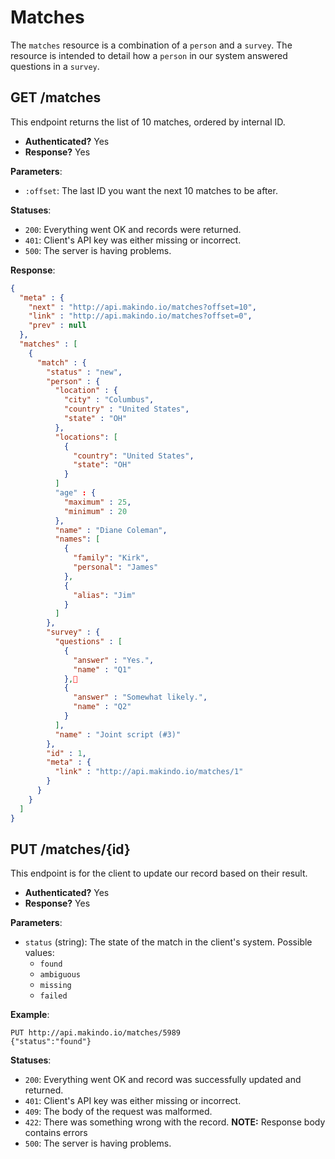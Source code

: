 Matches
=======

The `matches` resource is a combination of a `person` and a `survey`.
The resource is intended to detail how a `person` in our system answered questions in a `survey`.

GET /matches
------------

This endpoint returns the list of 10 matches, ordered by internal ID.

  - **Authenticated?** Yes
  - **Response?** Yes

**Parameters**:

  - `:offset`: The last ID you want the next 10 matches to be after.

**Statuses**:

  - `200`: Everything went OK and records were returned.
  - `401`: Client's API key was either missing or incorrect.
  - `500`: The server is having problems.

**Response**:

``` json
{
  "meta" : {
    "next" : "http://api.makindo.io/matches?offset=10",
    "link" : "http://api.makindo.io/matches?offset=0",
    "prev" : null
  },
  "matches" : [
    {
      "match" : {
        "status" : "new",
        "person" : {
          "location" : {
            "city" : "Columbus",
            "country" : "United States",
            "state" : "OH"
          },
          "locations": [
            {
              "country": "United States",
              "state": "OH"
            }
          ]
          "age" : {
            "maximum" : 25,
            "minimum" : 20
          },
          "name" : "Diane Coleman",
          "names": [
            {
              "family": "Kirk",
              "personal": "James"
            },
            {
              "alias": "Jim"
            }
          ]
        },
        "survey" : {
          "questions" : [
            {
              "answer" : "Yes.",
              "name" : "Q1"
            },
            {
              "answer" : "Somewhat likely.",
              "name" : "Q2"
            }
          ],
          "name" : "Joint script (#3)"
        },
        "id" : 1,
        "meta" : {
          "link" : "http://api.makindo.io/matches/1"
        }
      }
    }
  ]
}
```

PUT /matches/{id}
------------------

This endpoint is for the client to update our record based on their result.

  - **Authenticated?** Yes
  - **Response?** Yes

**Parameters**:

  - `status` (string): The state of the match in the client's system. Possible values:
    * `found`
    * `ambiguous`
    * `missing`
    * `failed`

**Example**:

    PUT http://api.makindo.io/matches/5989 
    {"status":"found"}


**Statuses**:

  - `200`: Everything went OK and record was successfully updated and returned.
  - `401`: Client's API key was either missing or incorrect.
  - `409`: The body of the request was malformed.
  - `422`: There was something wrong with the record. **NOTE:** Response body contains errors
  - `500`: The server is having problems.
